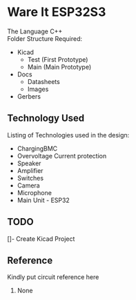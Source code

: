 # Ware It ESP32S3

The 
Language C++  \
Folder Structure Required:
- Kicad
	- Test (First Prototype)
	- Main (Main Prototype)
- Docs
	- Datasheets
	- Images
- Gerbers

## Technology Used
Listing of Technologies used in the design:
- ChargingBMC 
- Overvoltage Current protection
- Speaker 
- Amplifier
- Switches
- Camera
- Microphone
- Main Unit - ESP32

## TODO
[]- Create Kicad Project

## Reference
Kindly put circuit reference here
1. None